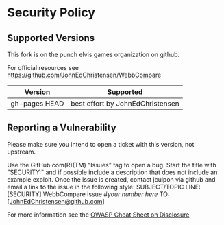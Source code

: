 # Security Policy

## Supported Versions

This fork is on the punch elvis games organization on github.

For official resources see https://github.com/JohnEdChristensen/WebbCompare

| Version       | Supported                                         |
| ------------- | ------------------------------------------------- |
| gh-pages HEAD | best effort by JohnEdChristensen                  |

## Reporting a Vulnerability

Please make sure you intend to open a ticket with this version, not upstream.

Use the GitHub.com(R)(TM) "Issues" tag to open a bug. Start the title with 
"SECURITY:" and if possible include a description that does not include an example
exploit. Once the issue is created, contact jculpon via github and email a link to 
the issue in the following style:
SUBJECT/TOPIC LINE: [SECURITY] WebbCompare issue _#your number here_
TO: [JohnEdChristensen@github.com]

For more information see the [OWASP Cheat Sheet on Disclosure](https://cheatsheetseries.owasp.org/cheatsheets/Vulnerability_Disclosure_Cheat_Sheet.html)
